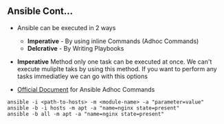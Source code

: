 ## Ansible Cont...

- Ansible can be executed in 2 ways
    - **Imperative** - By using inline Commands (Adhoc Commands)
    - **Delcrative** - By Writing Playbooks

- **Imperative** Method only one task can be executed at once. We can't execute muliplte taks by using this method. If you want to perform any tasks immediatley we can go with this options
- [Official Document](https://docs.ansible.com/ansible/latest/command_guide/intro_adhoc.html) for Ansible Adhoc Commands
```
ansible -i <path-to-hosts> -m <module-name> -a "parameter=value"
ansible -b -i hosts -m apt -a "name=nginx state=present"
ansible -b all -m apt -a "name=nginx state=present"
```